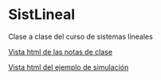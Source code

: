 # SistLineal
Clase a clase del curso de sistemas lineales

[Vista html de las notas de clase](https://drojasd.github.io/SistLineal/auxDocs/NotasSistLin.html "Notas de clase")

[Vista html del ejemplo de simulación](https://drojasd.github.io/SistLineal/auxDocs/rutinacsb.html "Ejemplo GSUA-CSB")
